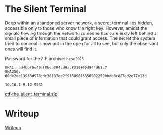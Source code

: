 # The Silent Terminal

Deep within an abandoned server network, a secret terminal lies hidden, accessible only to those who know the right key. However, amidst the signals flowing through the network, someone has carelessly left behind a small piece of information that could grant access. The secret the system tried to conceal is now out in the open for all to see, but only the observant ones will find it.

Password for the ZIP archive: `hcsc2025`

```
SHA1: ad4bbf5e40af8bda394cd8ac8310899d844db1c7
SHA256: 60de2de13933d978cdc36137ee2f91589053856902250bbde8c887ed2e77e13d
```

`10.10.1-9.12:9239`

[ctf-the_silent_terminal.zip](files/ctf-the_silent_terminal.zip)

# Writeup

[Writeup](WRITEUP.md)
